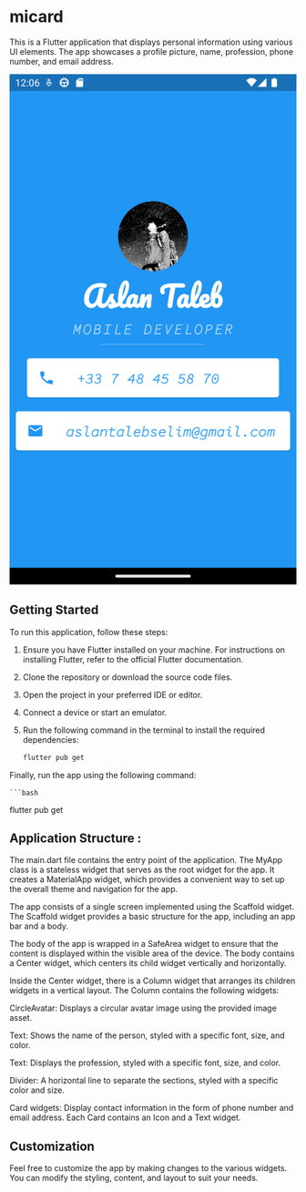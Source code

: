 # micard

This is a Flutter application that displays personal information using various UI elements. The app showcases a profile picture, name, profession, phone number, and email address.

![app](app.png)

## Getting Started

To run this application, follow these steps:

1. Ensure you have Flutter installed on your machine. For instructions on installing Flutter, refer to the official Flutter documentation.

2. Clone the repository or download the source code files.

3. Open the project in your preferred IDE or editor.

4. Connect a device or start an emulator.

5. Run the following command in the terminal to install the required dependencies:

   ```bash
   flutter pub get

Finally, run the app using the following command:

    ```bash
   flutter pub get
   
## Application Structure : 

The main.dart file contains the entry point of the application. The MyApp class is a stateless widget that serves as the root widget for the app. It creates a MaterialApp widget, which provides a convenient way to set up the overall theme and navigation for the app.

The app consists of a single screen implemented using the Scaffold widget. The Scaffold widget provides a basic structure for the app, including an app bar and a body.

The body of the app is wrapped in a SafeArea widget to ensure that the content is displayed within the visible area of the device. The body contains a Center widget, which centers its child widget vertically and horizontally.

Inside the Center widget, there is a Column widget that arranges its children widgets in a vertical layout. The Column contains the following widgets:

CircleAvatar: Displays a circular avatar image using the provided image asset.

Text: Shows the name of the person, styled with a specific font, size, and color.

Text: Displays the profession, styled with a specific font, size, and color.

Divider: A horizontal line to separate the sections, styled with a specific color and size.

Card widgets: Display contact information in the form of phone number and email address. Each Card contains an Icon and a Text widget.

## Customization
Feel free to customize the app by making changes to the various widgets. You can modify the styling, content, and layout to suit your needs.

